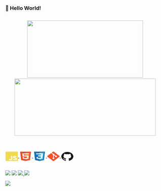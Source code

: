 ###  👋 Hello World! 


##

<div align="center">
  <a href="https://github.com/paulopariz">
  <img height="180em" width="366px" src="https://github-readme-stats.vercel.app/api?username=paulopariz&show_icons=true&theme=default&include_all_commits=true&count_private=true"/>
  <img height="180em" width="446px" src="https://github-readme-stats.vercel.app/api/top-langs/?username=paulopariz&layout=compact&langs_count=7&theme=default"/>
</div>
  
  ##
  
  <div style="display: inline_block"><br>
  <img align="center" height="30" width="40" src="https://raw.githubusercontent.com/devicons/devicon/master/icons/javascript/javascript-plain.svg">
  <img align="center" height="30" width="40" src="https://raw.githubusercontent.com/devicons/devicon/master/icons/html5/html5-original.svg">
  <img align="center" height="30" width="40" src="https://raw.githubusercontent.com/devicons/devicon/master/icons/css3/css3-original.svg">
  <img align="center" height="30" width="40" src="https://raw.githubusercontent.com/devicons/devicon/master/icons/git/git-original.svg">
  <img align="center" height="30" width="40" src="https://raw.githubusercontent.com/devicons/devicon/master/icons/github/github-original.svg">
    
</div>
  
  
  ##
  
<div> 
  
  <a href="" target="_blank"><img src="https://img.shields.io/badge/LinkedIn-0077B5?style=for-the-badge&logo=linkedin&logoColor=white" target="_blank"></a>
  <a href="https://mail.google.com/mail/u/0/?fs=1&tf=cm&source=mailto&to=paulopariz01@gmail.com" target="_blank"><img src="https://img.shields.io/badge/Gmail-D14836?style=for-the-badge&logo=gmail&logoColor=white" target="_black"></a>
  <a href="https://www.instagram.com/parizpaulo_/" target="_blank"><img src="https://img.shields.io/badge/Instagram-E4405F?style=for-the-badge&logo=instagram&logoColor=white" target="_blank">
 </a>
<a href="https://twitter.com/parizpaulo_" target="_blank"><img src="https://img.shields.io/badge/Twitter-1DA1F2?style=for-the-badge&logo=twitter&logoColor=white"></a>

</div>
  
  
<div>
    <img width="439px" src="https://art.pixilart.com/original/sr2d0890348202e.gif">
</div>
  
